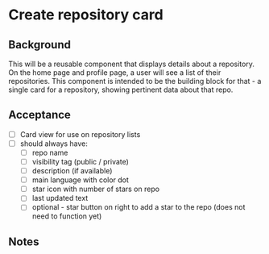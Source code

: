 # Create repository card

## Background

This will be a reusable component that displays details about a repository. On the home page and profile page, a user will see a list of their repositories. This component is intended to be the building block for that - a single card for a repository, showing pertinent data about that repo.

## Acceptance

- [ ] Card view for use on repository lists
- [ ] should always have:
    - [ ] repo name
    - [ ] visibility tag (public / private)
    - [ ] description (if available)
    - [ ] main language with color dot
    - [ ] star icon with number of stars on repo
    - [ ] last updated text
    - [ ] optional - star button on right to add a star to the repo (does not need to function yet)

## Notes
